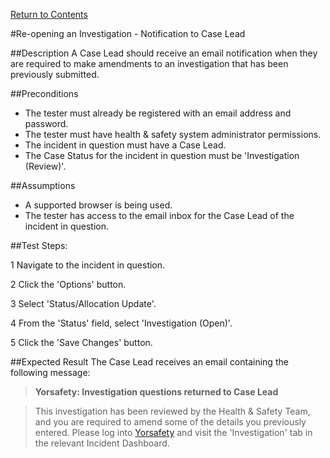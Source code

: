 [Return to Contents](https://github.com/infojam-james/test-cases/blob/master/Contents.md)

#Re-opening an Investigation - Notification to Case Lead

##Description
A Case Lead should receive an email notification when they are required to make amendments to an investigation that has been previously submitted.

##Preconditions 
+ The tester must already be registered with an email address and password.
+ The tester must have health & safety system administrator permissions.
+ The incident in question must have a Case Lead.
+ The Case Status for the incident in question must be 'Investigation (Review)'.

##Assumptions
+ A supported browser is being used.
+ The tester has access to the email inbox for the Case Lead of the incident in question.

##Test Steps:

1 Navigate to the incident in question.

2 Click the 'Options' button.

3 Select 'Status/Allocation Update'.

4 From the 'Status' field, select 'Investigation (Open)'.

5 Click the 'Save Changes' button.

##Expected Result
The Case Lead receives an email containing the following message:

>**Yorsafety: Investigation questions returned to Case Lead**

>This investigation has been reviewed by the Health & Safety Team, and you are required to amend some of the details you previously entered.  Please log into [Yorsafety](https://www.yorsafety.org.uk) and visit the 'Investigation' tab in the relevant Incident Dashboard.
